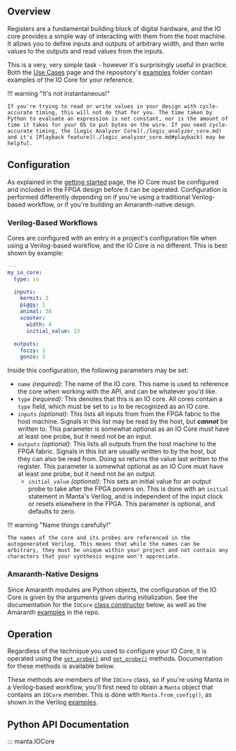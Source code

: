 
## Overview
Registers are a fundamental building block of digital hardware, and the IO core provides a simple way of interacting with them from the host machine. It allows you to define inputs and outputs of arbitrary width, and then write values to the outputs and read values from the inputs.

This is a very, very simple task - however it's surprisingly useful in practice. Both the [Use Cases](../use_cases) page and the repository's [examples](https://github.com/fischermoseley/manta/tree/main/examples) folder contain examples of the IO Core for your reference.

!!! warning "It's not instantaneous!"

    If you're trying to read or write values in your design with cycle-accurate timing, this will not do that for you. The time taken by Python to evaluate an expression is not constant, nor is the amount of time it takes for your OS to put bytes on the wire. If you need cycle-accurate timing, the [Logic Analyzer Core](./logic_analyzer_core.md) and it's [Playback feature](./logic_analyzer_core.md#playback) may be helpful.

## Configuration

As explained in the [getting started](../getting_started) page, the IO Core must be configured and included in the FPGA design before it can be operated. Configuration is performed differently depending on if you're using a traditional Verilog-based workflow, or if you're building an Amaranth-native design.

### Verilog-Based Workflows

Cores are configured with an entry in a project's configuration file when using a Verilog-based workflow, and the IO Core is no different. This is best shown by example:

```yaml
---
my_io_core:
  type: io

  inputs:
    kermit: 3
    piggy: 1
    animal: 38
    scooter:
      width: 4
      initial_value: 13

  outputs:
    fozzy: 1
    gonzo: 3

```
Inside this configuration, the following parameters may be set:

- `name` _(required)_: The name of the IO core. This name is used to reference the core when working with the API, and can be whatever you'd like.
- `type` _(required)_: This denotes that this is an IO core. All cores contain a `type` field, which must be set to `io` to be recognized as an IO core.
- `inputs` _(optional)_: This lists all inputs from from the FPGA fabric to the host machine. Signals in this list may be read by the host, but ___cannot___ be written to. This parameter is somewhat optional as an IO Core must have at least one probe, but it need not be an input.
- `outputs` _(optional)_: This lists all outputs from the host machine to the FPGA fabric. Signals in this list are usually written to by the host, but they can also be read from. Doing so returns the value last written to the register. This parameter is somewhat optional as an IO Core must have at least one probe, but it need not be an output.
    - `initial_value` _(optional)_: This sets an initial value for an output probe to take after the FPGA powers on. This is done with an `initial` statement in Manta's Verilog, and is independent of the input clock or resets elsewhere in the FPGA. This parameter is optional, and defaults to zero.
<!-- - `user_clock` _(optional)_: If set to True, an extra input port will be added to the `manta` module for an clock input to run the IO core on. This lets the IO Core handle clock domain crossing through its internal buffers. If set to False, Manta will run the IO core from its internal clock (the one provided through `manta`'s `clk` port). This parameter is optional, and defaults to False. More information is available in the [architecture](../architecture#io-core) page. -->

!!! warning "Name things carefully!"

    The names of the core and its probes are referenced in the autogenerated Verilog. This means that while the names can be arbitrary, they must be unique within your project and not contain any characters that your synthesis engine won't appreciate.

### Amaranth-Native Designs

Since Amaranth modules are Python objects, the configuration of the IO Core is given by the arguments given during initialization. See the documentation for the `IOCore` [class constructor](#manta.IOCore) below, as well as the Amaranth [examples](https://github.com/fischermoseley/manta/tree/main/examples/amaranth) in the repo.

## Operation

Regardless of the technique you used to configure your IO Core, it is operated using the [`set_probe()`](#manta.IOCore.set_probe) and [`get_probe()`](#manta.IOCore.get_probe) methods. Documentation for these methods is available below.

These methods are members of the `IOCore` class, so if you're using Manta in a Verilog-based workflow, you'll first need to obtain a `Manta` object that contains an `IOCore` member. This is done with `Manta.from_config()`, as shown in the Verilog [examples](https://github.com/fischermoseley/manta/tree/main/examples/verilog).


## Python API Documentation

::: manta.IOCore
